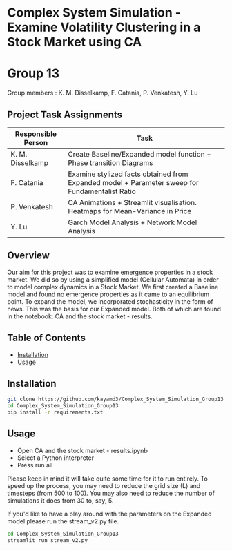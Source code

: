 # Complex System Simulation - Examine Volatility Clustering in a Stock Market using CA
# Group 13
  Group members : K. M. Disselkamp, F. Catania, P. Venkatesh, Y. Lu

## Project Task Assignments

| Responsible Person | Task |
|--------------------|-------------------|
| K. M. Disselkamp   | Create Baseline/Expanded model function + Phase transition Diagrams
| F. Catania         | Examine stylized facts obtained from Expanded model + Parameter sweep for Fundamentalist Ratio
| P. Venkatesh       | CA Animations + Streamlit visualisation. Heatmaps for Mean-Variance in Price
| Y. Lu              | Garch Model Analysis + Network Model Analysis

## Overview
Our aim for this project was to examine emergence properties in a stock market. We did so by using a simplified model (Cellular Automata) in order to model complex dynamics in a Stock Market.
We first created a Baseline model and found no emergence properties as it came to an equilibrium point. To expand the model, we incorporated stochasticity in the form of news.
This was the basis for our Expanded model. Both of which are found in the notebook: CA and the stock market - results.

## Table of Contents

- [Installation](#installation)
- [Usage](#usage)

## Installation

```bash
git clone https://github.com/kayamd3/Complex_System_Simulation_Group13 
cd Complex_System_Simulation_Group13
pip install -r requirements.txt
```

## Usage

- Open CA and the stock market - results.ipynb
- Select a Python interpreter
- Press run all 

Please keep in mind it will take quite some time for it to run entirely. To speed up the process, you may need to reduce the grid size (L) and timesteps (from 500 to 100). 
You may also need to reduce the number of simulations it does from 30 to, say, 5.

If you'd like to have a play around with the parameters on the Expanded model please run the stream_v2.py file.

```bash
cd Complex_System_Simulation_Group13
streamlit run stream_v2.py 
```
